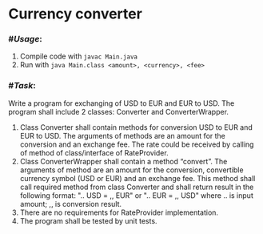 <!--
# Converter
-->
<!DOCTYPE html>
<html>
<head>
<title>Converter</title>
<link rel="stylesheet" href="bluestyle.css">
</head>
<body>

<h1>Currency converter</h1>
<!--
<p>Write text</p>
<p>Write text</p>
-->

</body>
</html>

### #_Usage_:
1. Compile code with `javac Main.java`
2. Run with `java Main.class <amount>, <currency>, <fee>`

### #_Task_:
Write a program for exchanging of USD to EUR and EUR to USD. The program shall include 2 classes: Converter and ConverterWrapper.
1.  Class Converter shall contain methods for conversion USD to EUR and EUR to USD. The arguments of methods are an amount for the conversion and an exchange fee. The rate could be received by calling of method of class/interface of RateProvider.
2.  Class ConverterWrapper shall contain a method “convert”. The arguments of method are an amount for the conversion, convertible currency symbol (USD or EUR) and an exchange fee. This method shall call required method from class Converter and shall return result in the following format: ".. USD = ,, EUR" or ".. EUR = ,, USD" where .. is input amount; ,, is conversion result.
3.  There are no requirements for RateProvider implementation.
4.  The program shall be tested by unit tests.
